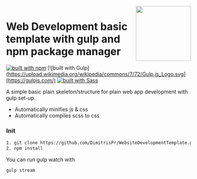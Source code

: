<img src="https://res.cloudinary.com/teepublic/image/private/s--g0T2m-KV--/t_Preview/b_rgb:ffffff,c_limit,f_auto,h_313,q_90,w_313/v1525445247/production/designs/2654266_0" width="150" align="right">

# Web Development basic template with gulp and npm package manager
[![built with npm](https://upload.wikimedia.org/wikipedia/commons/thumb/d/db/Npm-logo.svg/540px-Npm-logo.svg.png)](https://www.npmjs.com/
)
[![built with Gulp](https://upload.wikimedia.org/wikipedia/commons/7/72/Gulp.js_Logo.svg](https://gulpjs.com/)
[![built with Sass](https://cdn-images-1.medium.com/max/1600/1*HFYKWq92BcXJIdata7d-JQ.png)](https://sass-lang.com/)

A simple basic plain skeleton/structure for plain web app development with gulp set-up.

- Automatically minifies js & css
- Automatically compiles scss to css

### Init
```bash
1. git clone https://github.com/DimitrisPr/WebsiteDevelopmentTemplate.git
2. npm install
```

You can run gulp watch with
```bash
gulp stream
```


